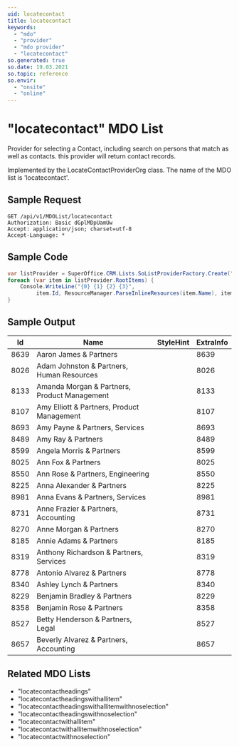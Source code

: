 ```yaml
---
uid: locatecontact
title: locatecontact
keywords:
  - "mdo"
  - "provider"
  - "mdo provider"
  - "locatecontact"
so.generated: true
so.date: 19.03.2021
so.topic: reference
so.envir:
  - "onsite"
  - "online"
---
```


# "locatecontact" MDO List
Provider for selecting a Contact, including search on persons that match as well as contacts. this provider will
return contact records.



Implemented by the <see cref="T:SuperOffice.CRM.Lists.LocateContactProviderOrg">LocateContactProviderOrg</see> class.
The name of the MDO list is 'locatecontact'.




## Sample Request

```http!
GET /api/v1/MDOList/locatecontact
Authorization: Basic dGplMDpUamUw
Accept: application/json; charset=utf-8
Accept-Language: *

```

## Sample Code
```cs
var listProvider = SuperOffice.CRM.Lists.SoListProviderFactory.Create("locatecontact", forceFlatList: true);
foreach (var item in listProvider.RootItems) {
    Console.WriteLine("{0} {1} {2} {3}", 
         item.Id, ResourceManager.ParseInlineResources(item.Name), item.StyleHint, item.ExtraInfo);
}
```

## Sample Output

|Id   | Name  |StyleHint|ExtraInfo |
| --- | ----- | ------- | -------- |
|8639| Aaron James & Partners||8639|
|8026| Adam Johnston & Partners, Human Resources||8026|
|8133| Amanda Morgan & Partners, Product Management||8133|
|8107| Amy Elliott & Partners, Product Management||8107|
|8693| Amy Payne & Partners, Services||8693|
|8489| Amy Ray & Partners||8489|
|8599| Angela Morris & Partners||8599|
|8025| Ann Fox & Partners||8025|
|8550| Ann Rose & Partners, Engineering||8550|
|8225| Anna Alexander & Partners||8225|
|8981| Anna Evans & Partners, Services||8981|
|8731| Anne Frazier & Partners, Accounting||8731|
|8270| Anne Morgan & Partners||8270|
|8185| Annie Adams & Partners||8185|
|8319| Anthony Richardson & Partners, Services||8319|
|8778| Antonio Alvarez & Partners||8778|
|8340| Ashley Lynch & Partners||8340|
|8229| Benjamin Bradley & Partners||8229|
|8358| Benjamin Rose & Partners||8358|
|8527| Betty Henderson & Partners, Legal||8527|
|8657| Beverly Alvarez & Partners, Accounting||8657|


## Related MDO Lists

* "locatecontactheadings"
* "locatecontactheadingswithallitem"
* "locatecontactheadingswithallitemwithnoselection"
* "locatecontactheadingswithnoselection"
* "locatecontactwithallitem"
* "locatecontactwithallitemwithnoselection"
* "locatecontactwithnoselection"
